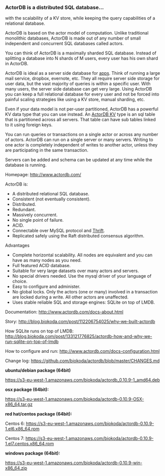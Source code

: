 ### ActorDB is a distributed SQL database...

with the scalability of a KV store, while keeping the query capabilities of a relational database.

ActorDB is based on the actor model of computation. Unlike traditional monolithic databases, ActorDB is made out of any number of small independent and concurrent SQL databases called actors.

You can think of ActorDB is a maximally sharded SQL database. Instead of splitting a database into N shards of M users, every user has his own shard in ActorDB.

ActorDB is ideal as a server side database for [apps](http://www.actordb.com/docs-examples.html#example_filesync). Think of running a large mail service, dropbox, evernote, etc. They all require server side storage for user data, but the vast majority of queries is within a specific user. With many users, the server side database can get very large. Using ActorDB you can keep a full relational database for every user and not be forced into painful scaling strategies like using a KV store, manual sharding, etc.

Even if your data model is not per-user partitioned, ActorDB has a powerful KV data type that you can use instead. An [ActorDB KV](http://www.actordb.com/docs-kvstore.html#about_kv_store) type is an sql table that is partitioned across all servers. That table can have sub tables linked to it using foreign keys. 

You can run queries or transactions on a single actor or across any number of actors. ActorDB can run on a single server or many servers. Writing to one actor is completely independent of writes to another actor, unless they are participating in the same transaction. 

Servers can be added and schema can be updated at any time while the database is running. 

Homepage: http://www.actordb.com/

ActorDB is:

*   A distributed relational SQL database.
*   Consistent (not eventually consistent).
*   Distributed.
*   Redundant.
*   Massively concurrent.
*   No single point of failure.
*   ACID.
*   Connectable over MySQL protocol and [Thrift](https://github.com/biokoda/actordb/blob/master/adbt.thrift).
*   Replicated safely using the Raft distributed consensus algorithm.

Advantages

*   Complete horizontal scalability. All nodes are equivalent and you can have as many nodes as you need.
*   Full featured ACID database.
*   Suitable for very large datasets over many actors and servers.
*   No special drivers needed. Use the mysql driver of your language of choice.
*   Easy to configure and administer.
*   No global locks. Only the actors (one or many) involved in a transaction are locked during a write. All other actors are unaffected.
*   Uses stable reliable SQL and storage engines: SQLite on top of LMDB.

Documentation: http://www.actordb.com/docs-about.html

Story: http://blog.biokoda.com/post/112206754025/why-we-built-actordb

How SQLite runs on top of LMDB: http://blog.biokoda.com/post/133121776825/actordb-how-and-why-we-run-sqlite-on-top-of-lmdb

How to configure and run: http://www.actordb.com/docs-configuration.html

Change log: https://github.com/biokoda/actordb/blob/master/CHANGES.md

**ubuntu/debian package (64bit)**

https://s3-eu-west-1.amazonaws.com/biokoda/actordb_0.10.9-1_amd64.deb

**osx package (64bit):**

https://s3-eu-west-1.amazonaws.com/biokoda/actordb-0.10.9-OSX-x86_64.tar.gz

**red hat/centos package (64bit):**

Centos 6: https://s3-eu-west-1.amazonaws.com/biokoda/actordb-0.10.9-1.el6.x86_64.rpm

Centos 7: https://s3-eu-west-1.amazonaws.com/biokoda/actordb-0.10.9-1.el7.centos.x86_64.rpm

**windows package (64bit):**

https://s3-eu-west-1.amazonaws.com/biokoda/actordb-0.10.9-win-x86_64.zip

